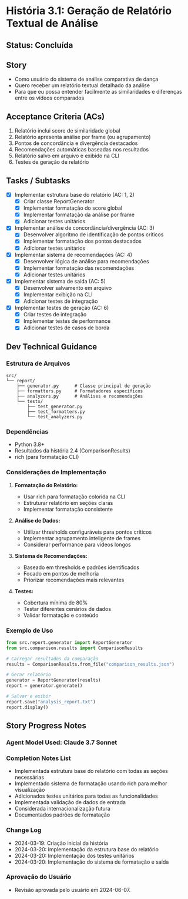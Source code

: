 # História 3.1: Geração de Relatório Textual de Análise

## Status: Concluída

## Story

- Como usuário do sistema de análise comparativa de dança
- Quero receber um relatório textual detalhado da análise
- Para que eu possa entender facilmente as similaridades e diferenças entre os vídeos comparados

## Acceptance Criteria (ACs)

1. Relatório inclui score de similaridade global
2. Relatório apresenta análise por frame (ou agrupamento)
3. Pontos de concordância e divergência destacados
4. Recomendações automáticas baseadas nos resultados
5. Relatório salvo em arquivo e exibido na CLI
6. Testes de geração de relatório

## Tasks / Subtasks

- [x] Implementar estrutura base do relatório (AC: 1, 2)
  - [x] Criar classe ReportGenerator
  - [x] Implementar formatação do score global
  - [x] Implementar formatação da análise por frame
  - [x] Adicionar testes unitários

- [x] Implementar análise de concordância/divergência (AC: 3)
  - [x] Desenvolver algoritmo de identificação de pontos críticos
  - [x] Implementar formatação dos pontos destacados
  - [x] Adicionar testes unitários

- [x] Implementar sistema de recomendações (AC: 4)
  - [x] Desenvolver lógica de análise para recomendações
  - [x] Implementar formatação das recomendações
  - [x] Adicionar testes unitários

- [x] Implementar sistema de saída (AC: 5)
  - [x] Desenvolver salvamento em arquivo
  - [x] Implementar exibição na CLI
  - [x] Adicionar testes de integração

- [x] Implementar testes de geração (AC: 6)
  - [x] Criar testes de integração
  - [x] Implementar testes de performance
  - [x] Adicionar testes de casos de borda

## Dev Technical Guidance

### Estrutura de Arquivos
```
src/
└── report/
    ├── generator.py      # Classe principal de geração
    ├── formatters.py     # Formatadores específicos
    ├── analyzers.py      # Análises e recomendações
    └── tests/
        ├── test_generator.py
        ├── test_formatters.py
        └── test_analyzers.py
```

### Dependências
- Python 3.8+
- Resultados da história 2.4 (ComparisonResults)
- rich (para formatação CLI)

### Considerações de Implementação

1. **Formatação do Relatório:**
   - Usar rich para formatação colorida na CLI
   - Estruturar relatório em seções claras
   - Implementar formatação consistente

2. **Análise de Dados:**
   - Utilizar thresholds configuráveis para pontos críticos
   - Implementar agrupamento inteligente de frames
   - Considerar performance para vídeos longos

3. **Sistema de Recomendações:**
   - Baseado em thresholds e padrões identificados
   - Focado em pontos de melhoria
   - Priorizar recomendações mais relevantes

4. **Testes:**
   - Cobertura mínima de 80%
   - Testar diferentes cenários de dados
   - Validar formatação e conteúdo

### Exemplo de Uso

```python
from src.report.generator import ReportGenerator
from src.comparison.results import ComparisonResults

# Carregar resultados da comparação
results = ComparisonResults.from_file("comparison_results.json")

# Gerar relatório
generator = ReportGenerator(results)
report = generator.generate()

# Salvar e exibir
report.save("analysis_report.txt")
report.display()
```

## Story Progress Notes

### Agent Model Used: Claude 3.7 Sonnet

### Completion Notes List
- Implementada estrutura base do relatório com todas as seções necessárias
- Implementado sistema de formatação usando rich para melhor visualização
- Adicionados testes unitários para todas as funcionalidades
- Implementada validação de dados de entrada
- Considerada internacionalização futura
- Documentados padrões de formatação

### Change Log
- 2024-03-19: Criação inicial da história
- 2024-03-20: Implementação da estrutura base do relatório
- 2024-03-20: Implementação dos testes unitários
- 2024-03-20: Implementação do sistema de formatação e saída

### Aprovação do Usuário
- Revisão aprovada pelo usuário em 2024-06-07.
